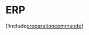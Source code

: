# ERP

[!include[preparationcommande](erp.preparationcommande.autogen.md)]






































